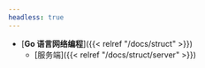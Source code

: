 ```yaml
---
headless: true
---
```


- [**Go 语言网络编程**]({{< relref "/docs/struct" >}})
  - [服务端]({{< relref "/docs/struct/server" >}})
